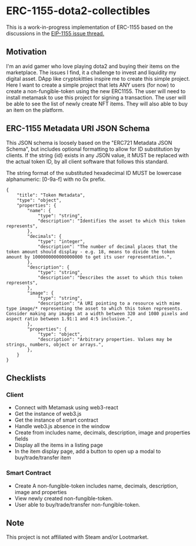 # ERC-1155-dota2-collectibles

This is a work-in-progress implementation of ERC-1155 based on the discussions in the [EIP-1155 issue thread.](https://github.com/ethereum/EIPs/issues/1155)

## Motivation

I'm an avid gamer who love playing dota2 and buying their items on the marketplace. The issues I find, it a challenge to invest and liquidity my digital asset.
DApp like cryptokitties inspire me to create this simple project. Here I want to create a simple project that lets ANY users (for now) to create a non-fungible-token
using the new ERC1155. The user will need to install metamask to use this project for signing a transaction. The user will be able to see the list of newly create NFT items.
They will also able to buy an item on the platform.

## ERC-1155 Metadata URI JSON Schema

This JSON schema is loosely based on the "ERC721 Metadata JSON Schema", but includes optional formatting to allow for ID substitution by clients.
If the string {id} exists in any JSON value, it MUST be replaced with the actual token ID, by all client software that follows this standard.

The string format of the substituted hexadecimal ID MUST be lowercase alphanumeric: [0-9a-f] with no 0x prefix.

```
{
    "title": "Token Metadata",
    "type": "object",
    "properties": {
        "name": {
            "type": "string",
            "description": "Identifies the asset to which this token represents",
        },
        "decimals": {
            "type": "integer",
            "description": "The number of decimal places that the token amount should display - e.g. 18, means to divide the token amount by 1000000000000000000 to get its user representation.",
        },
        "description": {
            "type": "string",
            "description": "Describes the asset to which this token represents",
        },
        "image": {
            "type": "string",
            "description": "A URI pointing to a resource with mime type image/* representing the asset to which this token represents. Consider making any images at a width between 320 and 1080 pixels and aspect ratio between 1.91:1 and 4:5 inclusive.",
        },
        "properties": {
            "type": "object",
            "description": "Arbitrary properties. Values may be strings, numbers, object or arrays.",
        },
    }
}
```

## Checklists

### Client

- Connect with Metamask using web3-react
- Get the instance of web3.js
- Get the instance of smart contract
- Handle web3.js absence in the window
- Create from includes name, decimals, description, image and properties fields
- Display all the items in a listing page
- In the item display page, add a button to open up a modal to buy/trade/transfer item

### Smart Contract

- Create A non-fungible-token includes name, decimals, description, image and properties
- View newly created non-fungible-token.
- User able to buy/trade/transfer non-fungible-token.

## Note

This project is not affiliated with Steam and/or Lootmarket.
